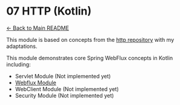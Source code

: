 # 07 HTTP (Kotlin)

[← Back to Main README](../../README.md)

This module is based on concepts from the [http repository](https://github.com/reactive-spring-book/http) with my adaptations.

This module demonstrates core Spring WebFlux concepts in Kotlin including:

- Servlet Module (Not implemented yet)
- [Webflux Module](./webflux/README.md)
- WebClient Module (Not implemented yet)
- Security Module (Not implemented yet)

